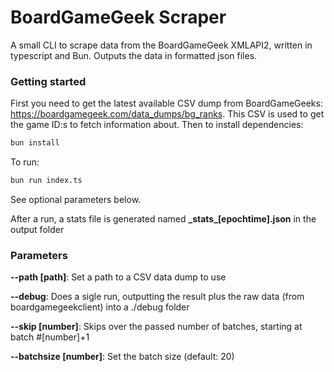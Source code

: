 # BoardGameGeek Scraper
A small CLI to scrape data from the BoardGameGeek XMLAPI2, written in typescript and Bun.
Outputs the data in formatted json files.

### Getting started

First you need to get the latest available CSV dump from BoardGameGeeks: https://boardgamegeek.com/data_dumps/bg_ranks. This CSV is used to get the game ID:s to fetch information about.
Then to install dependencies:

```bash
bun install
```

To run:

```bash
bun run index.ts
```

See optional parameters below.

After a run, a stats file is generated named **\_stats\_[epochtime].json** in the output folder

### Parameters

**--path [path]**: Set a path to a CSV data dump to use

**--debug**: Does a sigle run, outputting the result plus the raw data (from boardgamegeekclient) into a ./debug folder

**--skip [number]**: Skips over the passed number of batches, starting at batch #[number]+1

**--batchsize [number]**: Set the batch size (default: 20)
